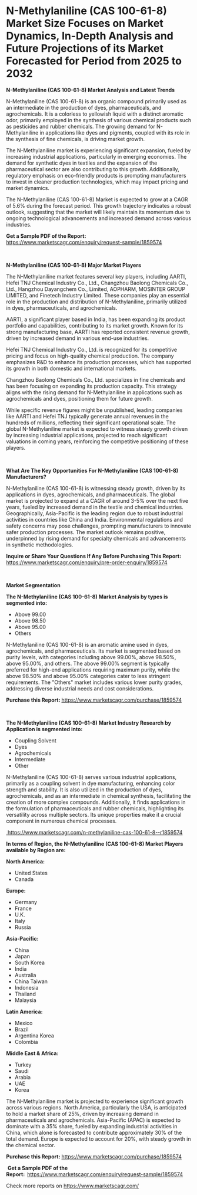 <p><h1>N-Methylaniline (CAS 100-61-8) Market Size Focuses on Market Dynamics, In-Depth Analysis and Future Projections of its Market Forecasted for Period from 2025 to 2032</h1></p><p><strong>N-Methylaniline (CAS 100-61-8) Market Analysis and Latest Trends</strong></p>
<p><p>N-Methylaniline (CAS 100-61-8) is an organic compound primarily used as an intermediate in the production of dyes, pharmaceuticals, and agrochemicals. It is a colorless to yellowish liquid with a distinct aromatic odor, primarily employed in the synthesis of various chemical products such as pesticides and rubber chemicals. The growing demand for N-Methylaniline in applications like dyes and pigments, coupled with its role in the synthesis of fine chemicals, is driving market growth.</p><p>The N-Methylaniline market is experiencing significant expansion, fueled by increasing industrial applications, particularly in emerging economies. The demand for synthetic dyes in textiles and the expansion of the pharmaceutical sector are also contributing to this growth. Additionally, regulatory emphasis on eco-friendly products is prompting manufacturers to invest in cleaner production technologies, which may impact pricing and market dynamics.</p><p>The N-Methylaniline (CAS 100-61-8) Market is expected to grow at a CAGR of 5.6% during the forecast period. This growth trajectory indicates a robust outlook, suggesting that the market will likely maintain its momentum due to ongoing technological advancements and increased demand across various industries.</p></p>
<p><strong>Get a Sample PDF of the Report:&nbsp;</strong> <a href="https://www.marketscagr.com/enquiry/request-sample/1859574?utm_campaign=2113&utm_medium=2&utm_source=Github&utm_content=ia&utm_term=03022025&utm_id=n-methylaniline-cas-100-61-8">https://www.marketscagr.com/enquiry/request-sample/1859574</a></p>
<p>&nbsp;</p>
<p><strong>N-Methylaniline (CAS 100-61-8) Major Market Players</strong></p>
<p><p>The N-Methylaniline market features several key players, including AARTI, Hefei TNJ Chemical Industry Co., Ltd., Changzhou Baolong Chemicals Co., Ltd., Hangzhou Dayangchem Co., Limited, AOPHARM, MOSINTER GROUP LIMITED, and Finetech Industry Limited. These companies play an essential role in the production and distribution of N-Methylaniline, primarily utilized in dyes, pharmaceuticals, and agrochemicals.</p><p>AARTI, a significant player based in India, has been expanding its product portfolio and capabilities, contributing to its market growth. Known for its strong manufacturing base, AARTI has reported consistent revenue growth, driven by increased demand in various end-use industries.</p><p>Hefei TNJ Chemical Industry Co., Ltd. is recognized for its competitive pricing and focus on high-quality chemical production. The company emphasizes R&D to enhance its production processes, which has supported its growth in both domestic and international markets.</p><p>Changzhou Baolong Chemicals Co., Ltd. specializes in fine chemicals and has been focusing on expanding its production capacity. This strategy aligns with the rising demand for N-Methylaniline in applications such as agrochemicals and dyes, positioning them for future growth.</p><p>While specific revenue figures might be unpublished, leading companies like AARTI and Hefei TNJ typically generate annual revenues in the hundreds of millions, reflecting their significant operational scale. The global N-Methylaniline market is expected to witness steady growth driven by increasing industrial applications, projected to reach significant valuations in coming years, reinforcing the competitive positioning of these players.</p></p>
<p>&nbsp;</p>
<p><strong>What Are The Key Opportunities For N-Methylaniline (CAS 100-61-8) Manufacturers?</strong></p>
<p><p>N-Methylaniline (CAS 100-61-8) is witnessing steady growth, driven by its applications in dyes, agrochemicals, and pharmaceuticals. The global market is projected to expand at a CAGR of around 3-5% over the next five years, fueled by increased demand in the textile and chemical industries. Geographically, Asia-Pacific is the leading region due to robust industrial activities in countries like China and India. Environmental regulations and safety concerns may pose challenges, prompting manufacturers to innovate safer production processes. The market outlook remains positive, underpinned by rising demand for specialty chemicals and advancements in synthetic methodologies.</p></p>
<p><strong>Inquire or Share Your Questions If Any Before Purchasing This Report:</strong> <a href="https://www.marketscagr.com/enquiry/pre-order-enquiry/1859574?utm_campaign=2113&utm_medium=2&utm_source=Github&utm_content=ia&utm_term=03022025&utm_id=n-methylaniline-cas-100-61-8">https://www.marketscagr.com/enquiry/pre-order-enquiry/1859574</a></p>
<p>&nbsp;</p>
<p><strong>Market Segmentation</strong></p>
<p><strong>The N-Methylaniline (CAS 100-61-8) Market Analysis by types is segmented into:</strong></p>
<p><ul><li>Above 99.00</li><li>Above 98.50</li><li>Above 95.00</li><li>Others</li></ul></p>
<p><p>N-Methylaniline (CAS 100-61-8) is an aromatic amine used in dyes, agrochemicals, and pharmaceuticals. Its market is segmented based on purity levels, with categories including above 99.00%, above 98.50%, above 95.00%, and others. The above 99.00% segment is typically preferred for high-end applications requiring maximum purity, while the above 98.50% and above 95.00% categories cater to less stringent requirements. The "Others" market includes various lower purity grades, addressing diverse industrial needs and cost considerations.</p></p>
<p><strong>Purchase this Report:&nbsp;</strong><a href="https://www.marketscagr.com/purchase/1859574?utm_campaign=2113&utm_medium=2&utm_source=Github&utm_content=ia&utm_term=03022025&utm_id=n-methylaniline-cas-100-61-8">https://www.marketscagr.com/purchase/1859574</a></p>
<p>&nbsp;</p>
<p><strong>The N-Methylaniline (CAS 100-61-8) Market Industry Research by Application is segmented into:</strong></p>
<p><ul><li>Coupling Solvent</li><li>Dyes</li><li>Agrochemicals</li><li>Intermediate</li><li>Other</li></ul></p>
<p><p>N-Methylaniline (CAS 100-61-8) serves various industrial applications, primarily as a coupling solvent in dye manufacturing, enhancing color strength and stability. It is also utilized in the production of dyes, agrochemicals, and as an intermediate in chemical synthesis, facilitating the creation of more complex compounds. Additionally, it finds applications in the formulation of pharmaceuticals and rubber chemicals, highlighting its versatility across multiple sectors. Its unique properties make it a crucial component in numerous chemical processes.</p></p>
<p><a href="https://www.marketscagr.com/n-methylaniline-cas-100-61-8--r1859574?utm_campaign=2113&utm_medium=2&utm_source=Github&utm_content=ia&utm_term=03022025&utm_id=n-methylaniline-cas-100-61-8">&nbsp;https://www.marketscagr.com/n-methylaniline-cas-100-61-8--r1859574</a></p>
<p><strong>In terms of Region, the N-Methylaniline (CAS 100-61-8) Market Players available by Region are:</strong></p>
<p>
    <p> <strong> North America: </strong>
        <ul>
            <li>United States</li>
            <li>Canada</li>
        </ul>
        </p> 
    <p> <strong> Europe: </strong>
        <ul>
            <li>Germany</li>
            <li>France</li>
            <li>U.K.</li>
            <li>Italy</li>
            <li>Russia</li>
        </ul>
        </p> 
    <p> <strong> Asia-Pacific: </strong>
        <ul>
            <li>China</li>
            <li>Japan</li>
            <li>South Korea</li>
            <li>India</li>
            <li>Australia</li>
            <li>China Taiwan</li>
            <li>Indonesia</li>
            <li>Thailand</li>
            <li>Malaysia</li>
        </ul>
        </p> 
    <p> <strong> Latin America: </strong>
        <ul>
            <li>Mexico</li>
            <li>Brazil</li>
            <li>Argentina Korea</li>
            <li>Colombia</li>
        </ul>
        </p> 
    <p> <strong> Middle East & Africa: </strong>
        <ul>
            <li>Turkey</li>
            <li>Saudi</li>
            <li>Arabia</li>
            <li>UAE</li>
            <li>Korea</li>
        </ul>
    </p>
    </p>
<p><p>The N-Methylaniline market is projected to experience significant growth across various regions. North America, particularly the USA, is anticipated to hold a market share of 25%, driven by increasing demand in pharmaceuticals and agrochemicals. Asia-Pacific (APAC) is expected to dominate with a 35% share, fueled by expanding industrial activities in China, which alone is forecasted to contribute approximately 30% of the total demand. Europe is expected to account for 20%, with steady growth in the chemical sector.</p></p>
<p><strong>Purchase this Report: </strong><a href="https://www.marketscagr.com/purchase/1859574?utm_campaign=2113&utm_medium=2&utm_source=Github&utm_content=ia&utm_term=03022025&utm_id=n-methylaniline-cas-100-61-8">https://www.marketscagr.com/purchase/1859574</a></p>
<p>&nbsp;<strong>Get a Sample PDF of the Report:&nbsp;&nbsp;</strong><a href="https://www.marketscagr.com/enquiry/request-sample/1859574?utm_campaign=2113&utm_medium=2&utm_source=Github&utm_content=ia&utm_term=03022025&utm_id=n-methylaniline-cas-100-61-8">https://www.marketscagr.com/enquiry/request-sample/1859574</a></p>
<p><strong></strong></p>
<p>Check more reports on <a href="https://www.marketscagr.com/?utm_campaign=2113&utm_medium=2&utm_source=Github&utm_content=ia&utm_term=03022025&utm_id=n-methylaniline-cas-100-61-8">https://www.marketscagr.com/</a></p>